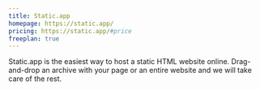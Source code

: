```yaml
---
title: Static.app
homepage: https://static.app/
pricing: https://static.app/#price
freeplan: true
---
```


Static.app is the easiest way to host a static HTML website online. Drag-and-drop an archive with your page or an entire website and we will take care of the rest.

